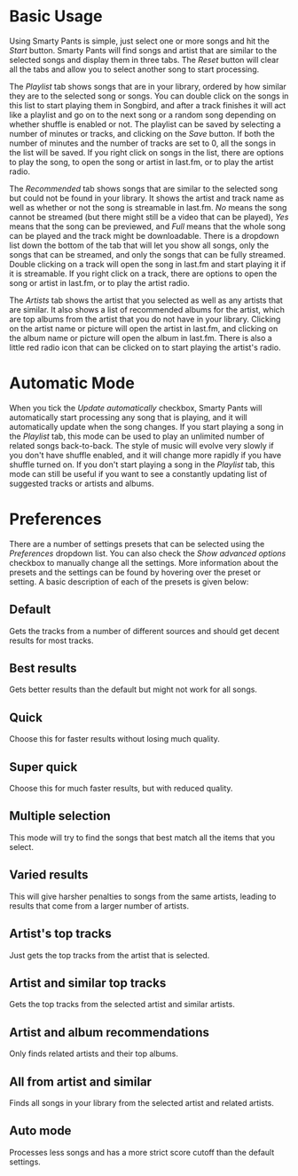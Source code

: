 # Basic Usage #

Using Smarty Pants is simple, just select one or more songs and hit the _Start_ button. Smarty Pants will find songs and artist that are similar to the selected songs and display them in three tabs. The _Reset_ button will clear all the tabs and allow you to select another song to start processing.

The _Playlist_ tab shows songs that are in your library, ordered by how similar they are to the selected song or songs. You can double click on the songs in this list to start playing them in Songbird, and after a track finishes it will act like a playlist and go on to the next song or a random song depending on whether shuffle is enabled or not. The playlist can be saved by selecting a number of minutes or tracks, and clicking on the _Save_ button. If both the number of minutes and the number of tracks are set to 0, all the songs in the list will be saved. If you right click on songs in the list, there are options to play the song, to open the song or artist in last.fm, or to play the artist radio.

The _Recommended_ tab shows songs that are similar to the selected song but could not be found in your library. It shows the artist and track name as well as whether or not the song is streamable in last.fm. _No_ means the song cannot be streamed (but there might still be a video that can be played), _Yes_ means that the song can be previewed, and _Full_ means that the whole song can be played and the track might be downloadable. There is a dropdown list down the bottom of the tab that will let you show all songs, only the songs that can be streamed, and only the songs that can be fully streamed. Double clicking on a track will open the song in last.fm and start playing it if it is streamable. If you right click on a track, there are options to open the song or artist in last.fm, or to play the artist radio.

The _Artists_ tab shows the artist that you selected as well as any artists that are similar. It also shows a list of recommended albums for the artist, which are top albums from the artist that you do not have in your library. Clicking on the artist name or picture will open the artist in last.fm, and clicking on the album name or picture will open the album in last.fm. There is also a little red radio icon that can be clicked on to start playing the artist's radio.

# Automatic Mode #

When you tick the _Update automatically_ checkbox, Smarty Pants will automatically start processing any song that is playing, and it will automatically update when the song changes. If you start playing a song in the _Playlist_ tab, this mode can be used to play an unlimited number of related songs back-to-back. The style of music will evolve very slowly if you don't have shuffle enabled, and it will change more rapidly if you have shuffle turned on. If you don't start playing a song in the _Playlist_ tab, this mode can still be useful if you want to see a constantly updating list of suggested tracks or artists and albums.

# Preferences #

There are a number of settings presets that can be selected using the _Preferences_ dropdown list. You can also check the _Show advanced options_ checkbox to manually change all the settings. More information about the presets and the settings can be found by hovering over the preset or setting. A basic description of each of the presets is given below:

## Default ##
Gets the tracks from a number of different sources and should get decent results for most tracks.

## Best results ##
Gets better results than the default but might not work for all songs.

## Quick ##
Choose this for faster results without losing much quality.

## Super quick ##
Choose this for much faster results, but with reduced quality.

## Multiple selection ##
This mode will try to find the songs that best match all the items that you select.

## Varied results ##
This will give harsher penalties to songs from the same artists, leading to results that come from a larger number of artists.

## Artist's top tracks ##
Just gets the top tracks from the artist that is selected.

## Artist and similar top tracks ##
Gets the top tracks from the selected artist and similar artists.

## Artist and album recommendations ##
Only finds related artists and their top albums.

## All from artist and similar ##
Finds all songs in your library from the selected artist and related artists.

## Auto mode ##
Processes less songs and has a more strict score cutoff than the default settings.